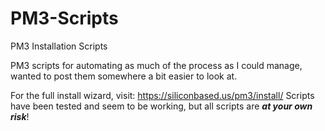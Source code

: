 # PM3-Scripts
PM3 Installation Scripts

PM3 scripts for automating as much of the process as I could manage, wanted to post them somewhere a bit easier to look at.

For the full install wizard, visit: https://siliconbased.us/pm3/install/
Scripts have been tested and seem to be working, but all scripts are ***at your own risk***!
